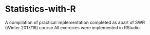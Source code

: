 # Statistics-with-R
A compilation of practical implementation completed as apart of SWR (Winter 2017/18) course
All exercices were implemented in RStudio.
